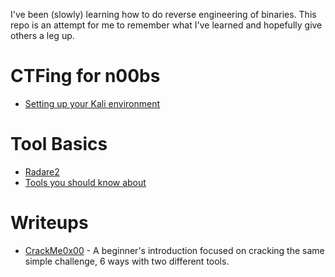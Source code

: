 I've been (slowly) learning how to do reverse engineering of binaries.  This repo is an attempt for me to remember what I've learned and hopefully give others a leg up.

# CTFing for n00bs

 - [Setting up your Kali environment](INSTALL.md)

# Tool Basics

 - [Radare2](tools/radare2/README.md)
 - [Tools you should know about](tools/README.md)

# Writeups

 - [CrackMe0x00](writeups/crackme/0x00.md) - A beginner's introduction focused on cracking the same simple challenge, 6 ways with two different tools.
